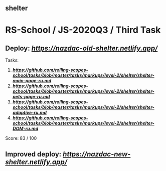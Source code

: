 ## shelter

# RS-School / JS-2020Q3 / Third Task

## Deploy:   ***https://nazdac-old-shelter.netlify.app/***


Tasks:
1. ***https://github.com/rolling-scopes-school/tasks/blob/master/tasks/markups/level-2/shelter/shelter-main-page-ru.md***
2. ***https://github.com/rolling-scopes-school/tasks/blob/master/tasks/markups/level-2/shelter/shelter-pets-page-ru.md***
3. ***https://github.com/rolling-scopes-school/tasks/blob/master/tasks/markups/level-2/shelter/shelter-adaptive-ru.md***
4. ***https://github.com/rolling-scopes-school/tasks/blob/master/tasks/markups/level-2/shelter/shelter-DOM-ru.md***


Score: 83 / 100

## Improved deploy: ***https://nazdac-new-shelter.netlify.app/***
